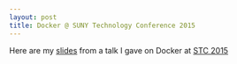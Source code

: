 ```yaml
---
layout: post
title: Docker @ SUNY Technology Conference 2015
---
```


Here are my [slides](https://waltermeyer.github.io/stc2015/) from a talk I gave on Docker at [STC 2015](http://www.stc.suny.edu/)

